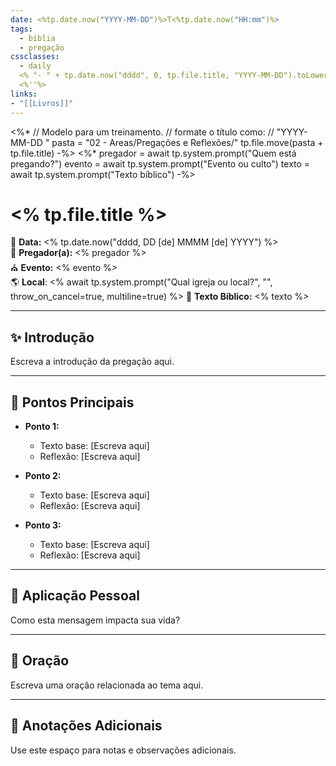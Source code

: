 ```yaml
---
date: <%tp.date.now("YYYY-MM-DD")%>T<%tp.date.now("HH:mm")%>
tags: 
  - bíblia
  - pregação
cssclasses:
  - daily
  <% "- " + tp.date.now("dddd", 0, tp.file.title, "YYYY-MM-DD").toLowerCase() %>
  <%''%>
links: 
- "[[Livros]]"
---
```

<%* 
	// Modelo para um treinamento. 
	// formate o título como:
	// "YYYY-MM-DD <treinamento>"
	pasta = "02 - Areas/Pregações e Reflexões/"
	tp.file.move(pasta + tp.file.title)
-%>
<%*
pregador = await tp.system.prompt("Quem está pregando?")
evento = await tp.system.prompt("Evento ou culto")
texto = await tp.system.prompt("Texto bíblico")
-%>

# <% tp.file.title %>

📅 **Data:** <% tp.date.now("dddd, DD [de] MMMM [de] YYYY") %>  
🙋 **Pregador(a):** <% pregador %>  
⛪ **Evento:** <% evento %>  
🌎 **Local**: <% await tp.system.prompt("Qual igreja ou local?", "", throw_on_cancel=true, multiline=true) %>
📖 **Texto Bíblico:** <% texto %>  

---

## ✨ Introdução

Escreva a introdução da pregação aqui.

---

## 📌 Pontos Principais

- **Ponto 1:**  
  - Texto base: [Escreva aqui]  
  - Reflexão: [Escreva aqui]

- **Ponto 2:**  
  - Texto base: [Escreva aqui]  
  - Reflexão: [Escreva aqui]

- **Ponto 3:**  
  - Texto base: [Escreva aqui]  
  - Reflexão: [Escreva aqui]

---

## 🙏 Aplicação Pessoal

Como esta mensagem impacta sua vida?

---

## 🛐 Oração

Escreva uma oração relacionada ao tema aqui.

---

## 📝 Anotações Adicionais

Use este espaço para notas e observações adicionais.

